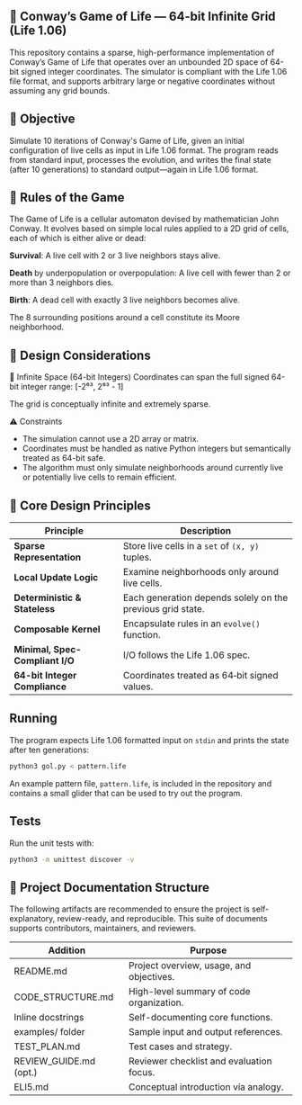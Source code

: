 ## 🧬 Conway’s Game of Life — 64-bit Infinite Grid (Life 1.06)
This repository contains a sparse, high-performance implementation of Conway’s Game of Life that operates over an unbounded 2D space of 64-bit signed integer coordinates. The simulator is compliant with the Life 1.06 file format, and supports arbitrary large or negative coordinates without assuming any grid bounds.

## 🎯 Objective
Simulate 10 iterations of Conway's Game of Life, given an initial configuration of live cells as input in Life 1.06 format. The program reads from standard input, processes the evolution, and writes the final state (after 10 generations) to standard output—again in Life 1.06 format.

## 📜 Rules of the Game
The Game of Life is a cellular automaton devised by mathematician John Conway. It evolves based on simple local rules applied to a 2D grid of cells, each of which is either alive or dead:

**Survival**: A live cell with 2 or 3 live neighbors stays alive.

**Death** by underpopulation or overpopulation: A live cell with fewer than 2 or more than 3 neighbors dies.

**Birth**: A dead cell with exactly 3 live neighbors becomes alive.

The 8 surrounding positions around a cell constitute its Moore neighborhood.

## 🧠 Design Considerations
📏 Infinite Space (64-bit Integers)
Coordinates can span the full signed 64-bit integer range:
[-2⁶³, 2⁶³ - 1]

The grid is conceptually infinite and extremely sparse.

⚠️ Constraints
- The simulation cannot use a 2D array or matrix.
- Coordinates must be handled as native Python integers but semantically treated as 64-bit safe.
- The algorithm must only simulate neighborhoods around currently live or potentially live cells to remain efficient.

## 🧱 Core Design Principles
| Principle                     | Description |
| ----------------------------- | --------------------------------------------------------------- |
| **Sparse Representation**     | Store live cells in a `set` of `(x, y)` tuples. |
| **Local Update Logic**        | Examine neighborhoods only around live cells. |
| **Deterministic & Stateless** | Each generation depends solely on the previous grid state. |
| **Composable Kernel**         | Encapsulate rules in an `evolve()` function. |
| **Minimal, Spec-Compliant I/O** | I/O follows the Life 1.06 spec. |
| **64-bit Integer Compliance** | Coordinates treated as 64‑bit signed values. |

## Running

The program expects Life 1.06 formatted input on `stdin` and prints the
state after ten generations:

```bash
python3 gol.py < pattern.life
```

An example pattern file, `pattern.life`, is included in the repository and
contains a small glider that can be used to try out the program.

## Tests

Run the unit tests with:

```bash
python3 -m unittest discover -v
```
## 📂 Project Documentation Structure

The following artifacts are recommended to ensure the project is self-explanatory, review-ready, and reproducible. This suite of documents supports contributors, maintainers, and reviewers.

| Addition               | Purpose|
| ---------------------- | -----------------------------------------------------|
| README.md              | Project overview, usage, and objectives.|
| CODE_STRUCTURE.md      | High-level summary of code organization.|
| Inline docstrings      | Self-documenting core functions.|
| examples/ folder       | Sample input and output references.|
| TEST_PLAN.md           | Test cases and strategy.|
| REVIEW_GUIDE.md (opt.) | Reviewer checklist and evaluation focus.|
| ELI5.md                | Conceptual introduction via analogy.|
